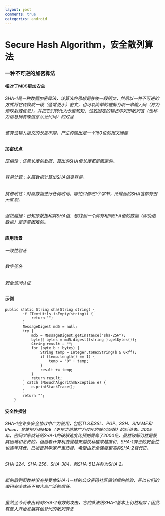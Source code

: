 ```yaml
---
layout: post
comments: true
categories: android
---
```


# Secure Hash Algorithm，安全散列算法

### 一种不可逆的加密算法

#### 相对于MD5更加安全

###### SHA-1是一种数据加密算法，该算法的思想是接收一段明文，然后以一种不可逆的方式将它转换成一段（通常更小）密文，也可以简单的理解为取一串输入码（称为预映射或信息），并把它们转化为长度较短、位数固定的输出序列即散列值（也称为信息摘要或信息认证代码）的过程

###### 该算法输入报文的长度不限，产生的输出是一个160位的报文摘要

#### 加密优点

###### 压缩性：任意长度的数据，算出的SHA值长度都是固定的。

###### 容易计算：从原数据计算出SHA值很容易。

###### 抗修改性：对原数据进行任何改动，哪怕只修改1个字节，所得到的SHA值都有很大区别。

###### 强抗碰撞：已知原数据和其SHA值，想找到一个具有相同SHA值的数据（即伪造数据）是非常困难的。

#### 应用场景

###### 一致性验证

###### 数字签名

###### 安全访问认证

#### 示例

```
public static String sha(String string) {
        if (TextUtils.isEmpty(string)) {
            return "";
        }
        MessageDigest md5 = null;
        try {
            md5 = MessageDigest.getInstance("sha-256");
            byte[] bytes = md5.digest((string ).getBytes());
            String result = "";
            for (byte b : bytes) {
                String temp = Integer.toHexString(b & 0xff);
                if (temp.length() == 1) {
                    temp = "0" + temp;
                }
                result += temp;
            }
            return result;
        } catch (NoSuchAlgorithmException e) {
            e.printStackTrace();
        }
        return "";
    }
```

#### 安全性探讨

###### SHA-1在许多安全协议中广为使用，包括TLS和SSL、PGP、SSH、S/MIME和IPsec，曾被视为是MD5（更早之前被广为使用的散列函数）的后继者。2005年，密码学家就证明SHA-1的破解速度比预期提高了2000倍，虽然破解仍然是极其困难和昂贵的，但随着计算机变得越来越快和越来越廉价，SHA-1算法的安全性也逐年降低，已被密码学家严重质疑，希望由安全强度更高的SHA-2替代它。

###### SHA-224、SHA-256、SHA-384，和SHA-512并称为SHA-2。

###### 新的散列函数并没有接受像SHA-1一样的公众密码社区做详细的检验，所以它们的密码安全性还不被大家广泛的信任。

###### 虽然至今尚未出现对SHA-2有效的攻击，它的算法跟SHA-1基本上仍然相似；因此有些人开始发展其他替代的散列算法
